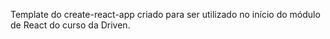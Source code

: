 Template do create-react-app criado para ser utilizado no início do módulo de React do curso da Driven.